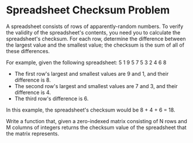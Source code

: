 Spreadsheet Checksum Problem
============================

A spreadsheet consists of rows of apparently-random numbers. To verify the 
validity of the spreadsheet's contents, you need you to calculate the 
spreadsheet's checksum. For each row, determine the difference between the 
largest value and the smallest value; the checksum is the sum of all of these
differences.

For example, given the following spreadsheet:
5 1 9 5
7 5 3
2 4 6 8

* The first row's largest and smallest values are 9 and 1, and their difference is 8.
* The second row's largest and smallest values are 7 and 3, and their difference is 4.
* The third row's difference is 6.

In this example, the spreadsheet's checksum would be 8 + 4 + 6 = 18.

Write a function that, given a zero-indexed matrix consisting of N rows and M 
columns of integers returns the checksum value of the spreadsheet that the 
matrix represents.